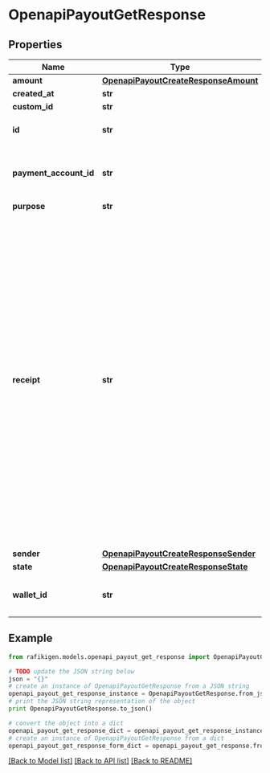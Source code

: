# OpenapiPayoutGetResponse


## Properties
Name | Type | Description | Notes
------------ | ------------- | ------------- | -------------
**amount** | [**OpenapiPayoutCreateResponseAmount**](OpenapiPayoutCreateResponseAmount.md) |  | [optional] 
**created_at** | **str** |  | [optional] 
**custom_id** | **str** |  | [optional] 
**id** | **str** | The payout unique identifier | [optional] 
**payment_account_id** | **str** | The recipient payment account receiving funds | [optional] 
**purpose** | **str** |  | [optional] 
**receipt** | **str** | The reference provided by the recipient account&#39;s actual bank or telco on a successful payout.  &gt; ⚠️ &gt; It&#39;s important to be aware that this information might not be accessible for every payout. If there&#39;s no way for us to obtain it, this property will be omitted entirely. Hence, we highly recommend implementing conditional checks to confirm the presence of this property. | [optional] 
**sender** | [**OpenapiPayoutCreateResponseSender**](OpenapiPayoutCreateResponseSender.md) |  | [optional] 
**state** | [**OpenapiPayoutCreateResponseState**](OpenapiPayoutCreateResponseState.md) |  | [optional] 
**wallet_id** | **str** | The wallet ID from which the money will disburse | [optional] 

## Example

```python
from rafikigen.models.openapi_payout_get_response import OpenapiPayoutGetResponse

# TODO update the JSON string below
json = "{}"
# create an instance of OpenapiPayoutGetResponse from a JSON string
openapi_payout_get_response_instance = OpenapiPayoutGetResponse.from_json(json)
# print the JSON string representation of the object
print OpenapiPayoutGetResponse.to_json()

# convert the object into a dict
openapi_payout_get_response_dict = openapi_payout_get_response_instance.to_dict()
# create an instance of OpenapiPayoutGetResponse from a dict
openapi_payout_get_response_form_dict = openapi_payout_get_response.from_dict(openapi_payout_get_response_dict)
```
[[Back to Model list]](../README.md#documentation-for-models) [[Back to API list]](../README.md#documentation-for-api-endpoints) [[Back to README]](../README.md)


